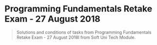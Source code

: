 # Programming Fundamentals Retake Exam - 27 August 2018
> Solutions and conditions of tasks from Programming Fundamentals Retake Exam - 27 August 2018I from Soft Uni Tech Module.

